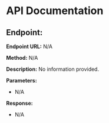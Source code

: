 # API Documentation

## Endpoint: 

**Endpoint URL:** N/A

**Method:** N/A

**Description:** No information provided.

**Parameters:** 
- N/A

**Response:** 
- N/A
